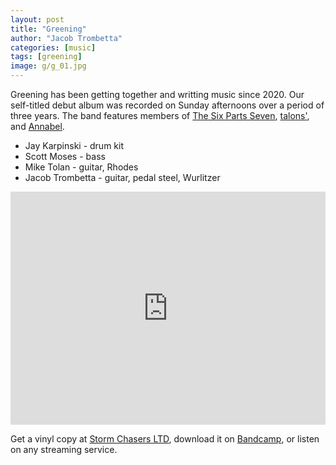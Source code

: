 ```yaml
---
layout: post
title: "Greening"
author: "Jacob Trombetta"
categories: [music]
tags: [greening]
image: g/g_01.jpg
---
```


Greening has been getting together and writting music since 2020. Our self-titled debut album was recorded on Sunday afternoons over a period of three years. The band features members of [The Six Parts Seven](https://thesixpartsseven.bandcamp.com/), [talons'](https://talons.bandcamp.com/), and [Annabel](https://annabel.bandcamp.com/).

- Jay Karpinski - drum kit
- Scott Moses - bass
- Mike Tolan - guitar, Rhodes
- Jacob Trombetta - guitar, pedal steel, Wurlitzer

<iframe style="border: 0; width: 100%; height: 373px;" src="https://bandcamp.com/EmbeddedPlayer/album=3999872563/size=large/bgcol=ffffff/linkcol=2ebd35/artwork=none/transparent=true/" seamless><a href="https://greeningband.bandcamp.com/album/greening">Greening by Greening</a></iframe>

Get a vinyl copy at [Storm Chasers LTD](https://stormchasersltd.com/products/greening-self-titled-lp-storm089), download it on [Bandcamp](https://greeningband.bandcamp.com/album/greening), or listen on any streaming service.

